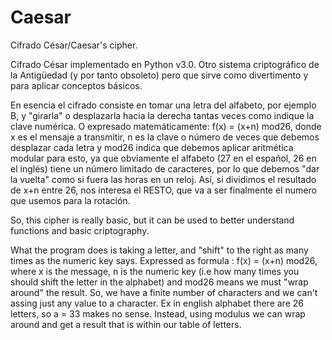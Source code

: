 # Caesar
Cifrado César/Caesar's cipher.

Cifrado César implementado en Python v3.0. Otro sistema criptográfico de la Antigüedad (y por tanto obsoleto) pero que sirve como divertimento y para aplicar conceptos básicos. 

En esencia el cifrado consiste en tomar una letra del alfabeto, por ejemplo B, y "girarla" o desplazarla hacia la derecha tantas veces como indique la clave numérica. O expresado matemáticamente: f(x) = (x+n) mod26, donde x es el mensaje a transmitir, n es la clave o número de veces que debemos desplazar cada letra y mod26 indica que debemos aplicar aritmética modular para esto, ya que obviamente el alfabeto (27 en el español, 26 en el inglés) tiene un número limitado de caracteres, por lo que debemos "dar la vuelta" como si fuera las horas en un reloj. Así, si dividimos el resultado de x+n entre 26, nos interesa el RESTO, que va a ser finalmente el numero que usemos para la rotación.

So, this cipher is really basic, but it can be used to better understand functions and basic criptography. 

What the program does is taking a letter, and "shift" to the right as many times as the numeric key says. Expressed as formula : f(x) = (x+n) mod26, where x is the message, n is the numeric key (i.e how many times you should shift the letter in the alphabet) and mod26 means we must "wrap around" the result.  So,  we have a finite number of characters and we can't assing just any value to a character. Ex in english alphabet there are 26 letters, so a = 33 makes no sense. Instead, using modulus we can wrap around and get a result that is within our table of letters. 
